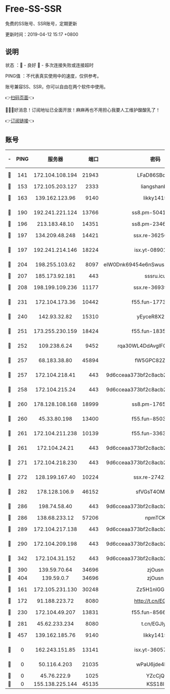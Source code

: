 # Free-SS-SSR

免费的SS账号、SSR账号，定期更新

更新时间：2019-04-12 15:17 +0800

## 说明

状态     ：🙂 - 良好 🙁 - 多次连接失败或连接超时

PING值   ：不代表真实使用中的速度，仅供参考。

账号兼容SS、SSR，你可以自由在两个软件中使用。

👉[扫码页面](https://liesauer.github.io/Free-SS-SSR/)👈

🎉🎉🎉好消息！订阅地址已全面开放！麻麻再也不用担心我要人工维护酸酸乳了！

👉[订阅链接](https://www.liesauer.net/yogurt/subscribe?ACCESS_TOKEN=DAYxR3mMaZAsaqUb)👈

## 账号

|-|PING|服务器|端口|密码|加密方式|区域|
|:----:|:----:|:-----:|-----:|:----:|:----:|:----:|
|🙂|141|172.104.108.194|21943|LFaD86SBq2lY|aes-256-cfb|JP|
|🙂|153|172.105.203.127|2333|liangshanbo|chacha20|JP|
|🙂|163|139.162.123.96|9140|likky1415|aes-256-cfb|JP|
|🙂|190|192.241.221.124|13766|ss8.pm-50410062|aes-256-cfb|US|
|🙂|196|213.183.48.10|14351|ss8.pm-23466973|rc4-md5|RU|
|🙂|197|134.209.48.248|14421|ssx.re-36256299|aes-256-cfb|US|
|🙂|197|192.241.214.146|18224|isx.yt-08901257|aes-256-cfb|US|
|🙂|204|198.255.103.62|8097|eIW0Dnk69454e6nSwuspv9DmS201tQ0D|aes-256-cfb|US|
|🙂|207|185.173.92.181|443|sssru.icu|rc4-md5|RU|
|🙂|208|198.199.109.236|11177|ssx.re-36939019|aes-256-cfb|US|
|🙂|231|172.104.173.36|10442|f55.fun-17732582|aes-256-cfb|SG|
|🙂|240|142.93.32.82|15310|yEyceR8X2EVd|aes-256-cfb|GB|
|🙂|251|173.255.230.159|18424|f55.fun-18352989|aes-256-cfb|US|
|🙂|252|109.238.6.24|9452|rqa30WL4DdAvgIFG6Fs3znzTa|aes-256-cfb|FR|
|🙂|257|68.183.38.80|45894|fW5GPC82Z97G|aes-256-cfb|GB|
|🙂|257|172.104.218.41|443|9d6cceaa373bf2c8acb22e60b6a58be6|aes-256-cfb|US|
|🙂|258|172.104.215.24|443|9d6cceaa373bf2c8acb22e60b6a58be6|aes-256-cfb|US|
|🙂|260|178.128.108.168|18999|ss8.pm-17655626|aes-256-cfb|SG|
|🙂|260|45.33.80.198|13400|f55.fun-85035043|aes-256-cfb|US|
|🙂|261|172.104.211.238|10139|f55.fun-33630162|aes-256-cfb|US|
|🙂|261|172.104.24.21|443|9d6cceaa373bf2c8acb22e60b6a58be6|aes-256-cfb|US|
|🙂|271|172.104.218.230|443|9d6cceaa373bf2c8acb22e60b6a58be6|aes-256-cfb|US|
|🙂|272|128.199.167.40|10224|ssx.re-27422632|aes-256-cfb|SG|
|🙂|282|178.128.106.9|46152|sfVGsT4OMxHC|aes-256-cfb|SG|
|🙂|286|198.74.58.40|443|9d6cceaa373bf2c8acb22e60b6a58be6|aes-256-cfb|US|
|🙂|286|138.68.233.12|57206|npmTCK|rc4-md5|US|
|🙂|289|172.104.217.138|443|9d6cceaa373bf2c8acb22e60b6a58be6|aes-256-cfb|US|
|🙂|290|172.104.209.198|443|9d6cceaa373bf2c8acb22e60b6a58be6|aes-256-cfb|US|
|🙂|342|172.104.31.152|443|9d6cceaa373bf2c8acb22e60b6a58be6|aes-256-cfb|US|
|🙂|390|139.59.70.64|34696|zjOusn|chacha20|IN|
|🙂|404|139.59.0.7|34696|zjOusn|chacha20|IN|
|🙂|161|172.105.231.130|30248|Zz5H1nlGGKHx|aes-256-cfb|JP|
|🙂|172|91.188.223.72|8080|http://t.cn/EGJIyrl|rc4-md5|RU|
|🙂|230|172.104.49.207|13831|f55.fun-85669624|aes-256-cfb|SG|
|🙂|281|45.62.233.234|8080|t.cn/EGJIyrl|rc4-md5|CA|
|🙂|457|139.162.185.76|9140|likky1415|aes-256-cfb|DE|
|🙁|0|162.243.151.85|13141|isx.yt-36057592|aes-256-cfb|US|
|🙁|0|50.116.4.203|21035|wPaU6jde4NZT|aes-256-cfb|US|
|🙁|0|45.76.222.9|1025|YZcCjQ|rc4-md5|JP|
|🙁|0|155.138.225.144|45135|KSS18l|rc4-md5|US|
